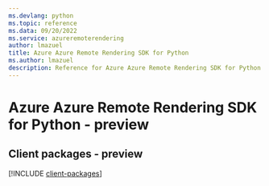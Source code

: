 ```yaml
---
ms.devlang: python
ms.topic: reference
ms.data: 09/20/2022
ms.service: azureremoterendering
author: lmazuel
title: Azure Azure Remote Rendering SDK for Python
ms.author: lmazuel
description: Reference for Azure Azure Remote Rendering SDK for Python
---
```

# Azure Azure Remote Rendering SDK for Python - preview

## Client packages - preview
[!INCLUDE [client-packages](azure-remote-rendering-client-index.md)]